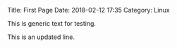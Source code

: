 Title: First Page
Date: 2018-02-12 17:35
Category: Linux

This is generic text for testing.

This is an updated line.

